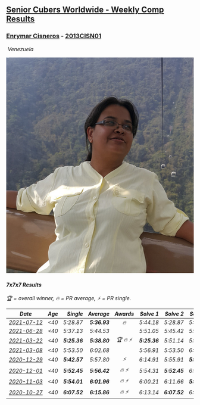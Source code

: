 <style>table {white-space: nowrap;}</style>
<link rel="stylesheet" type="text/css" href="/scw-comp/css/flags.css" />

## [Senior Cubers Worldwide - Weekly Comp Results](/scw-comp/results/)
### [Enrymar Cisneros](README.md) - [2013CISN01](https://www.worldcubeassociation.org/persons/2013CISN01?event=777)

<i class="flag flag-VE" />&nbsp;Venezuela

![Enrymar Cisneros](1530205432.jpg)

#### 7x7x7 Results

<span style="white-space: nowrap;">🏆 = overall winner</span>, <span style="white-space: nowrap;">🔥 = PR average</span>, <span style="white-space: nowrap;">⚡ = PR single</span>.

| Date | Age | Single | Average | Awards | Solve 1 | Solve 2 | Solve 3 | Video |
| :--: | :--: | --: | --: | :--: | --: | --: | --: | :-- |
| [2021-07-12](../../results/2021-07-12/777.md) | <40 | 5:28.87 | **5:36.93** | 🔥 | 5:44.18 | 5:28.87 | 5:37.74 | [Desktop](https://www.facebook.com/events/3019269651530977/permalink/3055920314532577) / [Mobile](https://m.facebook.com/events/3019269651530977?view=permalink&id=3055920314532577) |
| [2021-06-28](../../results/2021-06-28/777.md) | <40 | 5:37.13 | 5:44.53 |  | 5:51.05 | 5:45.42 | 5:37.13 | [Desktop](https://www.facebook.com/events/248738199926629/permalink/256329802500802) / [Mobile](https://m.facebook.com/events/248738199926629?view=permalink&id=256329802500802) |
| [2021-03-22](../../results/2021-03-22/777.md) | <40 | **5:25.36** | **5:38.80** | 🏆 🔥 ⚡ | **5:25.36** | 5:51.14 | 5:39.89 | [Desktop](https://www.facebook.com/events/2537500386546221/permalink/2547084078921185) / [Mobile](https://m.facebook.com/events/2537500386546221?view=permalink&id=2547084078921185) |
| [2021-03-08](../../results/2021-03-08/777.md) | <40 | 5:53.50 | 6:02.68 |  | 5:56.91 | 5:53.50 | 6:17.64 | [Desktop](https://www.facebook.com/events/161142189072151/permalink/167971461722557) / [Mobile](https://m.facebook.com/events/161142189072151?view=permalink&id=167971461722557) |
| [2020-12-29](../../results/2020-12-29/777.md) | <40 | **5:42.57** | 5:57.80 | ⚡ | 6:14.91 | 5:55.91 | **5:42.57** | [Desktop](https://www.facebook.com/events/1086076581855919/permalink/1089724451491132) / [Mobile](https://m.facebook.com/events/1086076581855919?view=permalink&id=1089724451491132) |
| [2020-12-01](../../results/2020-12-01/777.md) | <40 | **5:52.45** | **5:56.42** | 🔥 ⚡ | 5:54.31 | **5:52.45** | 6:02.51 | [Desktop](https://www.facebook.com/events/1067911153659963/permalink/1071572646627147) / [Mobile](https://m.facebook.com/events/1067911153659963?view=permalink&id=1071572646627147) |
| [2020-11-03](../../results/2020-11-03/777.md) | <40 | **5:54.01** | **6:01.96** | 🔥 ⚡ | 6:00.21 | 6:11.66 | **5:54.01** | [Desktop](https://www.facebook.com/events/391709741873523/permalink/397188897992274) / [Mobile](https://m.facebook.com/events/391709741873523?view=permalink&id=397188897992274) |
| [2020-10-27](../../results/2020-10-27/777.md) | <40 | **6:07.52** | **6:15.86** | 🔥 ⚡ | 6:13.14 | **6:07.52** | 6:26.91 | [Desktop](https://www.facebook.com/events/1621959871298390/permalink/1628775600616817) / [Mobile](https://m.facebook.com/events/1621959871298390?view=permalink&id=1628775600616817) |


<!-- Global site tag (gtag.js) - Google Analytics -->
<script async src="https://www.googletagmanager.com/gtag/js?id=UA-86348435-3"></script>
<script>window.dataLayer = window.dataLayer || []; function gtag() {dataLayer.push(arguments);} gtag('js', new Date()); gtag('config', 'UA-86348435-3');</script>

